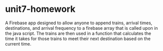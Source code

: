 # unit7-homework
A Firebase app designed to allow anyone to append trains, arrival times, destinations, and arrival frequency to a firebase array that is called upon in the java script. The trains are then used in a function that calculates the time it takes for those trains to meet their next destination based on the current time.
